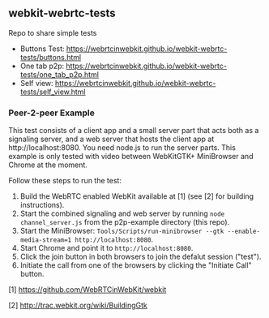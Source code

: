 ## webkit-webrtc-tests
Repo to share simple tests

* Buttons Test: https://webrtcinwebkit.github.io/webkit-webrtc-tests/buttons.html
* One tab p2p: https://webrtcinwebkit.github.io/webkit-webrtc-tests/one_tab_p2p.html
* Self view: https://webrtcinwebkit.github.io/webkit-webrtc-tests/self_view.html

### Peer-2-peer Example

This test consists of a client app and a small server part that acts both as a signaling server, and a web server that hosts the client app at http://localhost:8080. You need node.js to run the server parts. This example is only tested with video between WebKitGTK+ MiniBrowser and Chrome at the moment.

Follow these steps to run the test:

1. Build the WebRTC enabled WebKit available at \[1\] (see \[2\] for building instructions).
2. Start the combined signaling and web server by running `node channel_server.js` from the p2p-example directory (this repo).
3. Start the MiniBrowser: `Tools/Scripts/run-minibrowser --gtk --enable-media-stream=1 http://localhost:8080`.
4. Start Chrome and point it to `http://localhost:8080`.
5. Click the join button in both browsers to join the defalut session ("test").
6. Initiate the call from one of the browsers by clicking the "Initiate Call" button.

\[1\] https://github.com/WebRTCinWebKit/webkit

\[2\] http://trac.webkit.org/wiki/BuildingGtk
